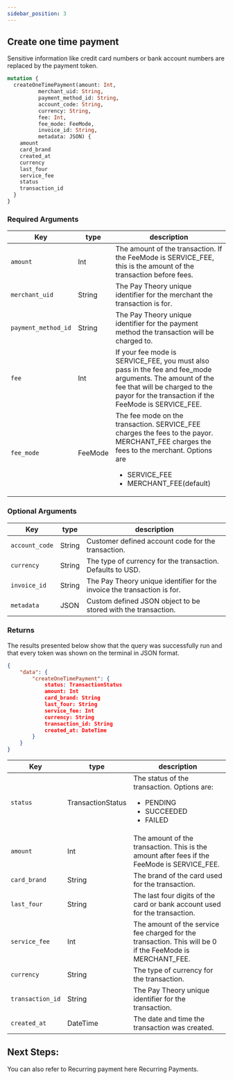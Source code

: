 ```yaml
---
sidebar_position: 3
---
```


## Create one time payment 
Sensitive information like credit card numbers or bank account numbers are replaced by the payment token.

```graphql
mutation {
  createOneTimePayment(amount: Int, 
          merchant_uid: String, 
          payment_method_id: String, 
          account_code: String, 
          currency: String, 
          fee: Int, 
          fee_mode: FeeMode,
          invoice_id: String, 
          metadata: JSON) {
    amount
    card_brand
    created_at
    currency
    last_four
    service_fee
    status
    transaction_id
  }
}
```

### Required Arguments
|Key                |type         |       description                     |
|-------------------|-------------|---------------------------------------|     
|`amount`           |Int        |The amount of the transaction. If the FeeMode is SERVICE_FEE, this is the amount of the transaction before fees.|
|`merchant_uid`     |String      |The Pay Theory unique identifier for the merchant the transaction is for.|
|`payment_method_id` |String     |The Pay Theory unique identifier for the payment method the transaction will be charged to.|
|`fee`      |Int        |If your fee mode is SERVICE_FEE, you must also pass in the fee and fee_mode arguments. The amount of the fee that will be charged to the payor for the transaction if the FeeMode is SERVICE_FEE.|
|`fee_mode` |FeeMode    |The fee mode on the transaction. SERVICE_FEE charges the fees to the payor. MERCHANT_FEE charges the fees to the merchant. Options are<ul><li>SERVICE_FEE</li><li>MERCHANT_FEE(default)</li></ul>|


### Optional Arguments

|Key                 |type             |description                                 |
|---------------------|-----------------|--------------------------------------------|    
|`account_code`     |String     | Customer defined account code for the transaction.|
|`currency`         |String     |The type of currency for the transaction. Defaults to USD.|
|`invoice_id`       |String     | The Pay Theory unique identifier for the invoice the transaction is for.|
|`metadata`        |JSON        |Custom defined JSON object to be stored with the transaction.|


### Returns
The results presented below show that the query was successfully run and that every token was shown on the terminal in JSON format.
``` json
{
    "data": {
        "createOneTimePayment": {
            status: TransactionStatus
            amount: Int
            card_brand: String
            last_four: String
            service_fee: Int
            currency: String
            transaction_id: String
            created_at: DateTime
        }
    }
}
```

|Key                 |type             |description                                 |
|--------------------|-----------------|--------------------------------------------|    
|`status`       |TransactionStatus  |The status of the transaction. Options are:<ul><li>PENDING</li><li>SUCCEEDED</li><li>FAILED</li></ul> |
|`amount`       |Int        |The amount of the transaction. This is the amount after fees if the FeeMode is SERVICE_FEE.|
|`card_brand`       |String     |The brand of the card used for the transaction.|
|`last_four`    |String     |The last four digits of the card or bank account used for the transaction.|
|`service_fee`  |Int        |The amount of the service fee charged for the transaction. This will be 0 if the FeeMode is MERCHANT_FEE.|
|`currency`     |String     |The type of currency for the transaction.|
|`transaction_id`   |String     |The Pay Theory unique identifier for the transaction.|
|`created_at`       |DateTime       |The date and time the transaction was created.|


## Next Steps:
You can also refer to Recurring payment here Recurring Payments.























